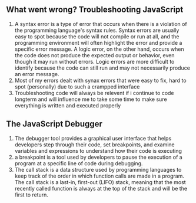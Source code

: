 ## What went wrong? Troubleshooting JavaScript
1. A syntax error is a type of error that occurs when there is a violation of the programming language's syntax rules. Syntax errors are usually easy to spot because the code will not compile or run at all, and the programming environment will often highlight the error and provide a specific error message. A logic error, on the other hand, occurs when the code does not produce the expected output or behavior, even though it may run without errors. Logic errors are more difficult to identify because the code can still run and may not necessarily produce an error message.
2. Most of my errors dealt with synax errors that were easy to fix, hard to spot (personally) due to such a crampped interface 
3. Troubleshooting code will always be relevent if i continue to code longterm and will influence me to take some time to make sure everything is written and executed properly

## The JavaScript Debugger
1.  The debugger tool provides a graphical user interface that helps developers step through their code, set breakpoints, and examine variables and expressions to understand how their code is executing
2. a breakpoint is a tool used by developers to pause the execution of a program at a specific line of code during debugging.
3. The call stack is a data structure used by programming languages to keep track of the order in which function calls are made in a program. The call stack is a last-in, first-out (LIFO) stack, meaning that the most recently called function is always at the top of the stack and will be the first to return.
